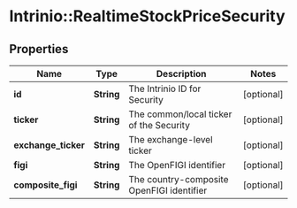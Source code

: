 # Intrinio::RealtimeStockPriceSecurity

## Properties
Name | Type | Description | Notes
------------ | ------------- | ------------- | -------------
**id** | **String** | The Intrinio ID for Security | [optional] 
**ticker** | **String** | The common/local ticker of the Security | [optional] 
**exchange_ticker** | **String** | The exchange-level ticker | [optional] 
**figi** | **String** | The OpenFIGI identifier | [optional] 
**composite_figi** | **String** | The country-composite OpenFIGI identifier | [optional] 


